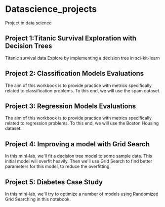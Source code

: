# Datascience_projects
Project in data science

## Project 1:Titanic Survival Exploration with Decision Trees
 Titanic survival data Explore by implementing a decision tree in sci-kit-learn

 ## Project 2: Classification Models Evaluations
 The aim of this workbook is to provide practice with metrics specifically related to classification problems.
To this end, we will use the spam dataset.

 ## Project 3: Regression Models Evaluations
 The aim of this workbook is to provide practice with metrics specifically related to regression problems.
To this end, we will use the Boston Housing dataset.

## Project 4: Improving a model with Grid Search
In this mini-lab, we'll fit a decision tree model to some sample data. This initial model will overfit heavily. Then we'll use Grid Search to find better parameters for this model, to reduce the overfitting.

## Project 5: Diabetes Case Study
In this mini-lab, we'll try to optimize a number of models using Randomized Grid Searching in this  notebook.

